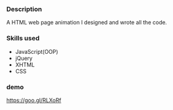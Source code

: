 ### Description
A HTML web page animation I designed and wrote all the code.

### Skills used
- JavaScript(OOP)
- jQuery
- XHTML 
- CSS

### demo
https://goo.gl/RLXoRf

